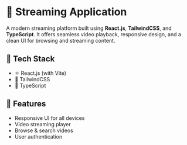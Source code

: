 # 🎥 Streaming Application

A modern streaming platform built using **React.js**, **TailwindCSS**, and **TypeScript**. It offers seamless video playback, responsive design, and a clean UI for browsing and streaming content.

## 🔧 Tech Stack

- ⚛️ React.js (with Vite)
- 💨 TailwindCSS
- 🧠 TypeScript


## 📸 Features

- Responsive UI for all devices
- Video streaming player
- Browse & search videos
- User authentication


